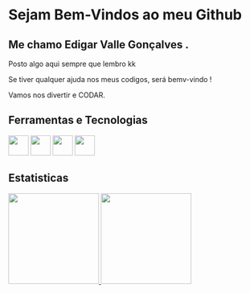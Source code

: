 <h1> Sejam Bem-Vindos ao meu Github</h1>

<h2>Me chamo <strong>Edigar Valle Gonçalves</strong> .</h2>

<p> 
  Posto algo aqui sempre que lembro kk 

  Se tiver qualquer ajuda nos meus codigos, será bemv-vindo ! 

  Vamos nos divertir e CODAR.
</p>

## Ferramentas e Tecnologias


<img loading="lazy" src="https://cdn.jsdelivr.net/gh/devicons/devicon@latest/icons/java/java-original.svg" width="40" height="40"/> <img loading="lazy" src="https://cdn.jsdelivr.net/gh/devicons/devicon@latest/icons/python/python-original.svg" width="40" height="40"/> <img loading="lazy" src="https://cdn.jsdelivr.net/gh/devicons/devicon@latest/icons/javascript/javascript-original.svg" width="40" height="40"/> <img loading="lazy" src="https://cdn.jsdelivr.net/gh/devicons/devicon@latest/icons/docker/docker-original.svg" width="40" height="40"/> 


## Estatisticas

<div>
<a href="https://github.com/edigargon">
<img loading="lazy" height="180em" src="https://github-readme-stats.vercel.app/api/top-langs/?username=edigargon&layout=compact&langs_count=7&theme=dracula"/>
<img loading="lazy" height="180em" src="https://github-readme-stats.vercel.app/api?username=edigargon&show_icons=true&theme=dracula&include_all_commits=true&count_private=true"/>
</div>

          

<!--
**edigargon/edigargon** is a ✨ _special_ ✨ repository because its `README.md` (this file) appears on your GitHub profile.

Here are some ideas to get you started:

- 🔭 I’m currently working on ...
- 🌱 I’m currently learning ...
- 👯 I’m looking to collaborate on ...
- 🤔 I’m looking for help with ...
- 💬 Ask me about ...
- 📫 How to reach me: ...
- 😄 Pronouns: ...
- ⚡ Fun fact: ...
-->
